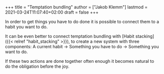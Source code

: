 +++
title = "Temptation bundling"
author = ["Jakob Klemm"]
lastmod = 2021-03-24T11:07:40+02:00
draft = false
+++

In order to get things you have to do done it is possible to connect
them to a habit you want to do.

It can be even better to connect temptation bundling with [Habit
stacking]({{< relref "habit_stacking" >}}), to create a new system with three components: A current
habit -> Something you have to do -> Something you want to do.

If these two actions are done together often enough it becomes natural
to do the obligation before the joy.
